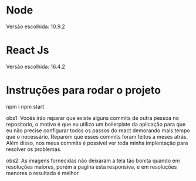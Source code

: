 # Node
Versão escolhida: 10.9.2

# React Js
Versão escolhida: 16.4.2

# Instruções para rodar o projeto
npm i
npm start

obs1: Vocês irão reparar que existe alguns commits de outra pessoa no repositorio, o motivo é que eu utilizo um boilerplate da aplicação para que eu não precise configurar todos os passos do react
demorando mais tempo que o necessário. Reparem que esses commits foram feitos a meses atrás.
Além disso, nos meus commits é possível ver toda minha implentação para resolver os problemas.

obs2: As imagens fornecidas não deixaram a tela tão bonita quando em resoluções maiores, porém a pagina esta responsiva, e em resoluções menores o resultado é melhor
